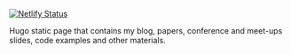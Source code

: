 [![Netlify Status](https://api.netlify.com/api/v1/badges/6089124c-7024-4882-acf6-cd33289c0ca7/deploy-status)](https://app.netlify.com/sites/edduarte/deploys)

Hugo static page that contains my blog, papers, conference and meet-ups slides,
code examples and other materials.
